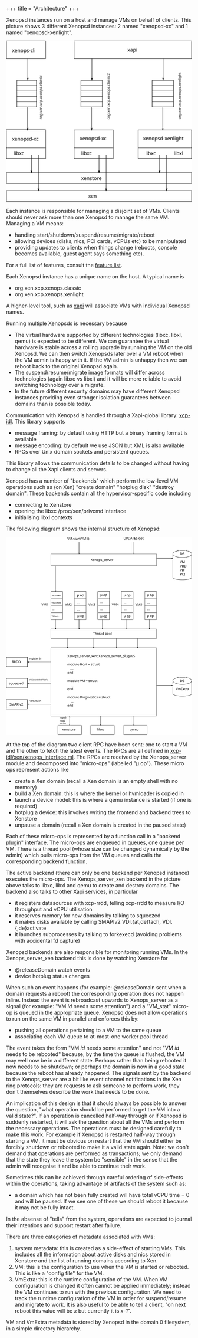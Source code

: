 +++
title = "Architecture"
+++

Xenopsd instances run on a host and manage VMs on behalf of clients. This
picture shows 3 different Xenopsd instances: 2 named "xenopsd-xc" and 1 named
"xenopsd-xenlight".

![Where xenopsd fits on a host](host.svg)

Each instance is responsible for managing a disjoint set of VMs. Clients should
never ask more than one Xenopsd to manage the same VM.
Managing a VM means:

- handling start/shutdown/suspend/resume/migrate/reboot
- allowing devices (disks, nics, PCI cards, vCPUs etc) to be manipulated
- providing updates to clients when things change (reboots, console becomes
  available, guest agent says something etc).

For a full list of features, consult the [feature list](../features).

Each Xenopsd instance has a unique name on the host. A typical name is

- org.xen.xcp.xenops.classic
- org.xen.xcp.xenops.xenlight

A higher-level tool, such as [xapi](https://github.com/xapi-project/xen-api)
will associate VMs with individual Xenopsd names.

Running multiple Xenopsds is necessary because

- The virtual hardware supported by different technologies (libxc, libxl, qemu)
  is expected to be different. We can guarantee the virtual hardware is stable
  across a rolling upgrade by running the VM on the old Xenopsd. We can then switch
  Xenopsds later over a VM reboot when the VM admin is happy with it. If the
  VM admin is unhappy then we can reboot back to the original Xenopsd again.
- The suspend/resume/migrate image formats will differ across technologies
  (again libxc vs libxl) and it will be more reliable to avoid switching
  technology over a migrate.
- In the future different security domains may have different Xenopsd instances
  providing even stronger isolation guarantees between domains than is possible
  today.

Communication with Xenopsd is handled through a Xapi-global library:
[xcp-idl](https://github.com/xapi-project/xcp-idl). This library supports

- message framing: by default using HTTP but a binary framing format is
  available
- message encoding: by default we use JSON but XML is also available
- RPCs over Unix domain sockets and persistent queues.

This library allows the communication details to be changed without having to
change all the Xapi clients and servers.

Xenopsd has a number of "backends" which perform the low-level VM operations
such as (on Xen) "create domain" "hotplug disk" "destroy domain". These backends
contain all the hypervisor-specific code including

- connecting to Xenstore
- opening the libxc /proc/xen/privcmd interface
- initialising libxl contexts

The following diagram shows the internal structure of Xenopsd:

![Inside xenopsd](xenopsd.svg)

At the top of the diagram two client RPC have been sent: one to start a VM
and the other to fetch the latest events. The RPCs are all defined in
[xcp-idl/xen/xenops_interface.ml](https://github.com/xapi-project/xcp-idl/blob/master/xen/xenops_interface.ml).
The RPCs are received by the Xenops_server module and decomposed into
"micro-ops" (labelled "μ op"). These micro ops represent actions like

- create a Xen domain (recall a Xen domain is an empty shell with no memory)
- build a Xen domain: this is where the kernel or hvmloader is copied in
- launch a device model: this is where a qemu instance is started (if one is
  required)
- hotplug a device: this involves writing the frontend and backend trees to
  Xenstore
- unpause a domain (recall a Xen domain is created in the paused state)

Each of these micro-ops is represented by a function call in a "backend plugin"
interface. The micro-ops are enqueued in queues, one queue per VM. There is a
thread pool (whose size can be changed dynamically by the admin) which pulls
micro-ops from the VM queues and calls the corresponding backend function.

The active backend (there can only be one backend per Xenopsd instance)
executes the micro-ops. The Xenops_server_xen backend in the picture above
talks to libxc, libxl and qemu to create and destroy domains. The backend
also talks to other Xapi services, in particular

- it registers datasources with xcp-rrdd, telling xcp-rrdd to measure I/O
  throughput and vCPU utilisation
- it reserves memory for new domains by talking to squeezed
- it makes disks available by calling SMAPIv2 VDI.{at,de}tach, VDI.{,de}activate
- it launches subprocesses by talking to forkexecd (avoiding problems with
  accidental fd capture)

Xenopsd backends are also responsible for monitoring running VMs. In the
Xenops_server_xen backend this is done by watching Xenstore for

- @releaseDomain watch events
- device hotplug status changes

When such an event happens (for example: @releaseDomain sent when a domain
requests a reboot) the corresponding operation does not happen inline. Instead
the event is rebroadcast upwards to Xenops_server as a signal (for example:
"VM _id_ needs some attention") and a "VM_stat" micro-op is queued in the
appropriate queue. Xenopsd does not allow operations to run on the same VM
in parallel and enforces this by:

- pushing all operations pertaining to a VM to the same queue
- associating each VM queue to at-most-one worker pool thread

The event takes the form "VM _id_ needs some attention" and not "VM _id_ needs
to be rebooted" because, by the time the queue is flushed, the VM may well now
be in a different state. Perhaps rather than being rebooted it now needs to
be shutdown; or perhaps the domain is now in a good state because the reboot
has already happened. The signals sent by the backend to the Xenops_server are
a bit like event channel notifications in the Xen ring protocols: they are
requests to ask someone to perform work, they don't themselves describe the work
that needs to be done.

An implication of this design is that it should always be possible to answer
the question, "what operation should be performed to get the VM into a valid state?".
If an operation is cancelled half-way through or if Xenopsd is suddenly restarted,
it will ask the question about all the VMs and perform the necessary operations.
The operations must be designed carefully to make this work. For example if Xenopsd
is restarted half-way through starting a VM, it must be obvious on restart that
the VM should either be forcibly shutdown or rebooted to make it a valid state
again. Note: we don't demand that operations are performed as transactions;
we only demand that the state they leave the system be "sensible" in the sense
that the admin will recognise it and be able to continue their work.

Sometimes this can be achieved through careful ordering of side-effects
within the operations, taking advantage of artifacts of the system such as:

- a domain which has not been fully created will have total vCPU time = 0 and
  will be paused. If we see one of these we should reboot it because it may
  not be fully intact.

In the absense of "tells" from the system, operations are expected to journal
their intentions and support restart after failure.

There are three categories of metadata associated with VMs:

1. system metadata: this is created as a side-effect of starting VMs. This
   includes all the information about active disks and nics stored in Xenstore
   and the list of running domains according to Xen.
2. VM: this is the configuration to use when the VM is started or rebooted.
   This is like a "config file" for the VM.
3. VmExtra: this is the runtime configuration of the VM. When VM configuration
   is changed it often cannot be applied immediately; instead the VM continues
   to run with the previous configuration. We need to track the runtime
   configuration of the VM in order for suspend/resume and migrate to work. It
   is also useful to be able to tell a client, "on next reboot this value will
   be _x_ but currently it is _x-1_".

VM and VmExtra metadata is stored by Xenopsd in the domain 0 filesystem, in
a simple directory hierarchy.
